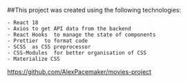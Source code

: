 ##This project was created using the following technologies:

    - React 18
    - Axios to get API data from the backend
    - React Hooks  to manage the state of components
    - Prettier  to format code
    - SCSS  as CSS preprocessor
    - CSS-Modules  for better organisation of CSS
    - Materialize CSS

https://github.com/AlexPacemaker/movies-project